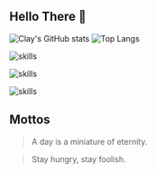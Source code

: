 ## Hello There 👋

![Clay's GitHub stats](https://github-readme-stats.vercel.app/api?username=ClayHao&show_icons=true&theme=prussian)
![Top Langs](https://github-readme-stats.vercel.app/api/top-langs/?username=ClayHao&theme=prussian)

![skills](https://skillicons.dev/icons?i=androidstudio,vscode,idea,figma,github,git,gradle)

![skills](https://skillicons.dev/icons?i=kotlin,lua,java)

![skills](https://skillicons.dev/icons?i=pr,ae,au,ps,ai)

## Mottos

> A day is a miniature of eternity.

> Stay hungry, stay foolish.

